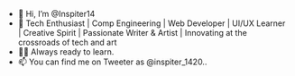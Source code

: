 - 👋 Hi, I’m @Inspiter14
- 👀 Tech Enthusiast | Comp Engineering | Web Developer | UI/UX Learner | Creative Spirit | Passionate Writer & Artist | Innovating at the crossroads of tech and art
- ✌🏻 Always ready to learn.
- 📫 You can find me on Tweeter as @inspiter_1420..

<!---
Inspiter14/Inspiter14 is a ✨ special ✨ repository because its `README.md` (this file) appears on your GitHub profile.
You can click the Preview link to take a look at your changes.
--->
